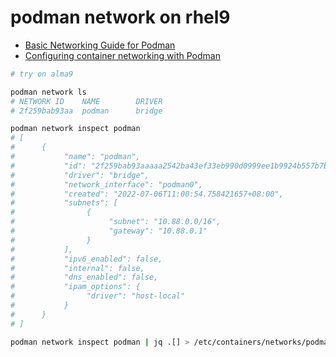 # podman network on rhel9

- [Basic Networking Guide for Podman](https://github.com/containers/podman/blob/main/docs/tutorials/basic_networking.md)
- [Configuring container networking with Podman](https://www.redhat.com/sysadmin/container-networking-podman)

```bash
# try on alma9

podman network ls
# NETWORK ID    NAME        DRIVER
# 2f259bab93aa  podman      bridge

podman network inspect podman
# [
#      {
#           "name": "podman",
#           "id": "2f259bab93aaaaa2542ba43ef33eb990d0999ee1b9924b557b7be53c0b7a1bb9",
#           "driver": "bridge",
#           "network_interface": "podman0",
#           "created": "2022-07-06T11:00:54.758421657+08:00",
#           "subnets": [
#                {
#                     "subnet": "10.88.0.0/16",
#                     "gateway": "10.88.0.1"
#                }
#           ],
#           "ipv6_enabled": false,
#           "internal": false,
#           "dns_enabled": false,
#           "ipam_options": {
#                "driver": "host-local"
#           }
#      }
# ]

podman network inspect podman | jq .[] > /etc/containers/networks/podman.json



```